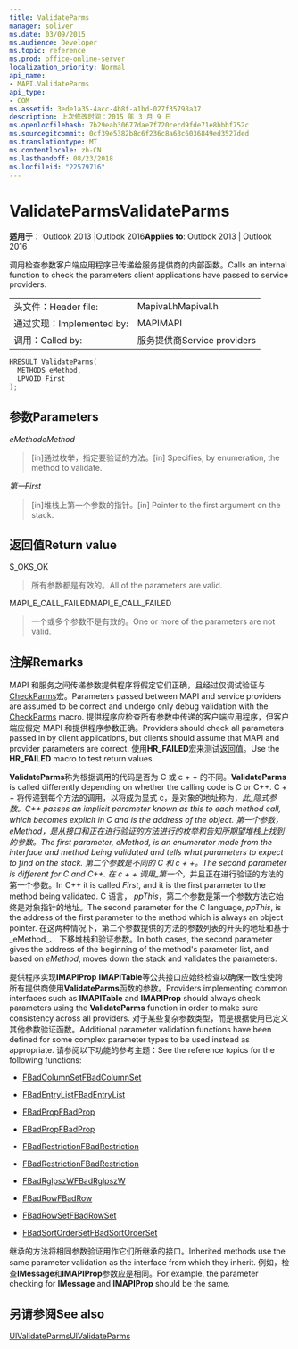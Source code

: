 ```yaml
---
title: ValidateParms
manager: soliver
ms.date: 03/09/2015
ms.audience: Developer
ms.topic: reference
ms.prod: office-online-server
localization_priority: Normal
api_name:
- MAPI.ValidateParms
api_type:
- COM
ms.assetid: 3ede1a35-4acc-4b8f-a1bd-027f35798a37
description: 上次修改时间：2015 年 3 月 9 日
ms.openlocfilehash: 7b29eab30677dae7f720cecd9fde71e8bbbf752c
ms.sourcegitcommit: 0cf39e5382b8c6f236c8a63c6036849ed3527ded
ms.translationtype: MT
ms.contentlocale: zh-CN
ms.lasthandoff: 08/23/2018
ms.locfileid: "22579716"
---
```

# <a name="validateparms"></a><span data-ttu-id="470fd-103">ValidateParms</span><span class="sxs-lookup"><span data-stu-id="470fd-103">ValidateParms</span></span>

  
  
<span data-ttu-id="470fd-104">**适用于**： Outlook 2013 |Outlook 2016</span><span class="sxs-lookup"><span data-stu-id="470fd-104">**Applies to**: Outlook 2013 | Outlook 2016</span></span> 
  
<span data-ttu-id="470fd-105">调用检查参数客户端应用程序已传递给服务提供商的内部函数。</span><span class="sxs-lookup"><span data-stu-id="470fd-105">Calls an internal function to check the parameters client applications have passed to service providers.</span></span> 
  
|||
|:-----|:-----|
|<span data-ttu-id="470fd-106">头文件：</span><span class="sxs-lookup"><span data-stu-id="470fd-106">Header file:</span></span>  <br/> |<span data-ttu-id="470fd-107">Mapival.h</span><span class="sxs-lookup"><span data-stu-id="470fd-107">Mapival.h</span></span>  <br/> |
|<span data-ttu-id="470fd-108">通过实现：</span><span class="sxs-lookup"><span data-stu-id="470fd-108">Implemented by:</span></span>  <br/> |<span data-ttu-id="470fd-109">MAPI</span><span class="sxs-lookup"><span data-stu-id="470fd-109">MAPI</span></span>  <br/> |
|<span data-ttu-id="470fd-110">调用：</span><span class="sxs-lookup"><span data-stu-id="470fd-110">Called by:</span></span>  <br/> |<span data-ttu-id="470fd-111">服务提供商</span><span class="sxs-lookup"><span data-stu-id="470fd-111">Service providers</span></span>  <br/> |
   
```cpp
HRESULT ValidateParms(
  METHODS eMethod,
  LPVOID First
);
```

## <a name="parameters"></a><span data-ttu-id="470fd-112">参数</span><span class="sxs-lookup"><span data-stu-id="470fd-112">Parameters</span></span>

 <span data-ttu-id="470fd-113">_eMethod_</span><span class="sxs-lookup"><span data-stu-id="470fd-113">_eMethod_</span></span>
  
> <span data-ttu-id="470fd-114">[in]通过枚举，指定要验证的方法。</span><span class="sxs-lookup"><span data-stu-id="470fd-114">[in] Specifies, by enumeration, the method to validate.</span></span> 
    
 <span data-ttu-id="470fd-115">_第一_</span><span class="sxs-lookup"><span data-stu-id="470fd-115">_First_</span></span>
  
> <span data-ttu-id="470fd-116">[in]堆栈上第一个参数的指针。</span><span class="sxs-lookup"><span data-stu-id="470fd-116">[in] Pointer to the first argument on the stack.</span></span>
    
## <a name="return-value"></a><span data-ttu-id="470fd-117">返回值</span><span class="sxs-lookup"><span data-stu-id="470fd-117">Return value</span></span>

<span data-ttu-id="470fd-118">S_OK</span><span class="sxs-lookup"><span data-stu-id="470fd-118">S_OK</span></span> 
  
> <span data-ttu-id="470fd-119">所有参数都是有效的。</span><span class="sxs-lookup"><span data-stu-id="470fd-119">All of the parameters are valid.</span></span> 
    
<span data-ttu-id="470fd-120">MAPI_E_CALL_FAILED</span><span class="sxs-lookup"><span data-stu-id="470fd-120">MAPI_E_CALL_FAILED</span></span> 
  
> <span data-ttu-id="470fd-121">一个或多个参数不是有效的。</span><span class="sxs-lookup"><span data-stu-id="470fd-121">One or more of the parameters are not valid.</span></span>
    
## <a name="remarks"></a><span data-ttu-id="470fd-122">注解</span><span class="sxs-lookup"><span data-stu-id="470fd-122">Remarks</span></span>

<span data-ttu-id="470fd-123">MAPI 和服务之间传递参数提供程序将假定它们正确，且经过仅调试验证与[CheckParms](checkparms.md)宏。</span><span class="sxs-lookup"><span data-stu-id="470fd-123">Parameters passed between MAPI and service providers are assumed to be correct and undergo only debug validation with the [CheckParms](checkparms.md) macro.</span></span> <span data-ttu-id="470fd-124">提供程序应检查所有参数中传递的客户端应用程序，但客户端应假定 MAPI 和提供程序参数正确。</span><span class="sxs-lookup"><span data-stu-id="470fd-124">Providers should check all parameters passed in by client applications, but clients should assume that MAPI and provider parameters are correct.</span></span> <span data-ttu-id="470fd-125">使用**HR_FAILED**宏来测试返回值。</span><span class="sxs-lookup"><span data-stu-id="470fd-125">Use the **HR_FAILED** macro to test return values.</span></span> 
  
 <span data-ttu-id="470fd-126">**ValidateParms**称为根据调用的代码是否为 C 或 c + + 的不同。</span><span class="sxs-lookup"><span data-stu-id="470fd-126">**ValidateParms** is called differently depending on whether the calling code is C or C++.</span></span> <span data-ttu-id="470fd-127">C + + 将传递到每个方法的调用，以将成为显式 c，是对象的地址称为，_此_隐式参数。</span><span class="sxs-lookup"><span data-stu-id="470fd-127">C++ passes an implicit parameter known as  _this_ to each method call, which becomes explicit in C and is the address of the object.</span></span> <span data-ttu-id="470fd-128">第一个参数， _eMethod_，是从接口和正在进行验证的方法进行的枚举和告知所期望堆栈上找到的参数。</span><span class="sxs-lookup"><span data-stu-id="470fd-128">The first parameter,  _eMethod_, is an enumerator made from the interface and method being validated and tells what parameters to expect to find on the stack.</span></span> <span data-ttu-id="470fd-129">第二个参数是不同的 C 和 c + +。</span><span class="sxs-lookup"><span data-stu-id="470fd-129">The second parameter is different for C and C++.</span></span> <span data-ttu-id="470fd-130">在 c + + 调用_第一个_，并且正在进行验证的方法的第一个参数。</span><span class="sxs-lookup"><span data-stu-id="470fd-130">In C++ it is called  _First_, and it is the first parameter to the method being validated.</span></span> <span data-ttu-id="470fd-131">C 语言， _ppThis_，第二个参数是第一个参数方法它始终是对象指针的地址。</span><span class="sxs-lookup"><span data-stu-id="470fd-131">The second parameter for the C language,  _ppThis_, is the address of the first parameter to the method which is always an object pointer.</span></span> <span data-ttu-id="470fd-132">在这两种情况下，第二个参数提供的方法的参数列表的开头的地址和基于_eMethod_、 下移堆栈和验证参数。</span><span class="sxs-lookup"><span data-stu-id="470fd-132">In both cases, the second parameter gives the address of the beginning of the method's parameter list, and based on  _eMethod_, moves down the stack and validates the parameters.</span></span> 
  
<span data-ttu-id="470fd-133">提供程序实现**IMAPIProp** **IMAPITable**等公共接口应始终检查以确保一致性使跨所有提供商使用**ValidateParms**函数的参数。</span><span class="sxs-lookup"><span data-stu-id="470fd-133">Providers implementing common interfaces such as **IMAPITable** and **IMAPIProp** should always check parameters using the **ValidateParms** function in order to make sure consistency across all providers.</span></span> <span data-ttu-id="470fd-134">对于某些复杂参数类型，而是根据使用已定义其他参数验证函数。</span><span class="sxs-lookup"><span data-stu-id="470fd-134">Additional parameter validation functions have been defined for some complex parameter types to be used instead as appropriate.</span></span> <span data-ttu-id="470fd-135">请参阅以下功能的参考主题：</span><span class="sxs-lookup"><span data-stu-id="470fd-135">See the reference topics for the following functions:</span></span> 
  
- [<span data-ttu-id="470fd-136">FBadColumnSet</span><span class="sxs-lookup"><span data-stu-id="470fd-136">FBadColumnSet</span></span>](fbadcolumnset.md)
    
- [<span data-ttu-id="470fd-137">FBadEntryList</span><span class="sxs-lookup"><span data-stu-id="470fd-137">FBadEntryList</span></span>](fbadentrylist.md)
    
- [<span data-ttu-id="470fd-138">FBadProp</span><span class="sxs-lookup"><span data-stu-id="470fd-138">FBadProp</span></span>](fbadprop.md)
    
- [<span data-ttu-id="470fd-139">FBadProp</span><span class="sxs-lookup"><span data-stu-id="470fd-139">FBadProp</span></span>](fbadprop.md)
    
- [<span data-ttu-id="470fd-140">FBadRestriction</span><span class="sxs-lookup"><span data-stu-id="470fd-140">FBadRestriction</span></span>](fbadrestriction.md)
    
- [<span data-ttu-id="470fd-141">FBadRestriction</span><span class="sxs-lookup"><span data-stu-id="470fd-141">FBadRestriction</span></span>](fbadrestriction.md)
    
- [<span data-ttu-id="470fd-142">FBadRglpszW</span><span class="sxs-lookup"><span data-stu-id="470fd-142">FBadRglpszW</span></span>](fbadrglpszw.md)
    
- [<span data-ttu-id="470fd-143">FBadRow</span><span class="sxs-lookup"><span data-stu-id="470fd-143">FBadRow</span></span>](fbadrow.md)
    
- [<span data-ttu-id="470fd-144">FBadRowSet</span><span class="sxs-lookup"><span data-stu-id="470fd-144">FBadRowSet</span></span>](fbadrowset.md)
    
- [<span data-ttu-id="470fd-145">FBadSortOrderSet</span><span class="sxs-lookup"><span data-stu-id="470fd-145">FBadSortOrderSet</span></span>](fbadsortorderset.md)
    
<span data-ttu-id="470fd-146">继承的方法将相同参数验证用作它们所继承的接口。</span><span class="sxs-lookup"><span data-stu-id="470fd-146">Inherited methods use the same parameter validation as the interface from which they inherit.</span></span> <span data-ttu-id="470fd-147">例如，检查**IMessage**和**IMAPIProp**参数应是相同。</span><span class="sxs-lookup"><span data-stu-id="470fd-147">For example, the parameter checking for **IMessage** and **IMAPIProp** should be the same.</span></span> 
  
## <a name="see-also"></a><span data-ttu-id="470fd-148">另请参阅</span><span class="sxs-lookup"><span data-stu-id="470fd-148">See also</span></span>



[<span data-ttu-id="470fd-149">UlValidateParms</span><span class="sxs-lookup"><span data-stu-id="470fd-149">UlValidateParms</span></span>](ulvalidateparms.md)

